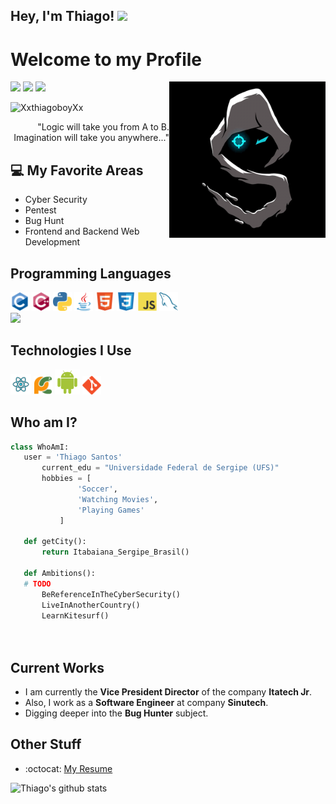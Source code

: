 ## Hey, I'm Thiago! <img src="https://media.giphy.com/media/hvRJCLFzcasrR4ia7z/giphy.gif" height="35px">

<h1>Welcome to my Profile</h1> 

<img src = 'https://github.com/XxthiagoboyXx/XxthiagoboyXx/blob/main/images/animate.gif' alt = 'Awesome Matrix Code' align='right' height='250'/>

<div>
  <a href="https://www.linkedin.com/in/thiago-santos-developer" target="_blank"><img src="https://img.shields.io/badge/-LinkedIn-%230077B5?style=for-the-badge&logo=linkedin&logoColor=white" target="_blank"></a> 
  <a href = "mailto:thiagoboy34@gmail.com"><img src="https://img.shields.io/badge/-Gmail-%23333?style=for-the-badge&logo=gmail&logoColor=white" target="_blank"></a>
  <a href="https://www.instagram.com/thiago.log" target="_blank"><img src="https://img.shields.io/badge/-Instagram-%23E4405F?style=for-the-badge&logo=instagram&logoColor=white" target="_blank"></a>

<p align="left"> <img src="https://komarev.com/ghpvc/?username=XxthiagoboyXx" alt="XxthiagoboyXx" /> </p>

<div style="text-align: right">"Logic will take you from A to B. Imagination will take you anywhere..." </div>

## :computer: My Favorite Areas
* Cyber Security
* Pentest
* Bug Hunt
* Frontend and Backend Web Development
  

## Programming Languages
 <img src = 'https://github.com/XxthiagoboyXx/XxthiagoboyXx/blob/main/images/c-original.svg' width='30'/>  
 <img src = 'https://github.com/XxthiagoboyXx/XxthiagoboyXx/blob/main/images/cpp.svg' width='30'/> <img src = 'https://github.com/XxthiagoboyXx/XxthiagoboyXx/blob/main/images/python2.png' height='30'/>  <img src='https://github.com/XxthiagoboyXx/XxthiagoboyXx/blob/main/images/java.svg' width='30'/> <img src = 'https://github.com/XxthiagoboyXx/XxthiagoboyXx/blob/main/images/html.svg' width='30'/> <img src = 'https://github.com/XxthiagoboyXx/XxthiagoboyXx/blob/main/images/css.svg' width='30'/> <img src = 'https://github.com/XxthiagoboyXx/XxthiagoboyXx/blob/main/images/js.svg' width='30'/>
 <img src = 'https://github.com/XxthiagoboyXx/XxthiagoboyXx/blob/main/images/sql.svg' width='30'/>
 <br/> 
<img src = "https://github-readme-stats.vercel.app/api/top-langs/?username=XxthiagoboyXx&layout=compact">
 
 
 ## Technologies I Use
  <img src = 'https://github.com/XxthiagoboyXx/XxthiagoboyXx/blob/main/images/react.svg' width='33'/>
 <img src = 'https://github.com/XxthiagoboyXx/XxthiagoboyXx/blob/main/images/pycharm.svg' width='30'/>  <img src = 'https://github.com/XxthiagoboyXx/XxthiagoboyXx/blob/main/images/android.svg' height='40'/> <img src = 'https://github.com/XxthiagoboyXx/XxthiagoboyXx/blob/main/images/git.svg' width='30'/>  
 
 ## Who am I?
 ```python
 class WhoAmI:
 	user = 'Thiago Santos'
		current_edu = "Universidade Federal de Sergipe (UFS)"
		hobbies = [
				'Soccer',
				'Watching Movies',
				'Playing Games'
			]
	
	def getCity():
		return Itabaiana_Sergipe_Brasil()
	
	def Ambitions():
    # TODO
		BeReferenceInTheCyberSecurity()
		LiveInAnotherCountry()
		LearnKitesurf()
		
	
 ```
 
## Current Works
 * I am currently the **Vice President Director** of the company **Itatech Jr**.
 * Also, I work as a **Software Engineer** at company **Sinutech**.
 * Digging deeper into the **Bug Hunter** subject.
 
## Other Stuff
  - :octocat: [My Resume](https://github.com/XxthiagoboyXx/)

![Thiago's github stats](https://github-readme-stats.vercel.app/api?username=XxthiagoboyXx&show_icons=true&hide=[%22issues%22])
